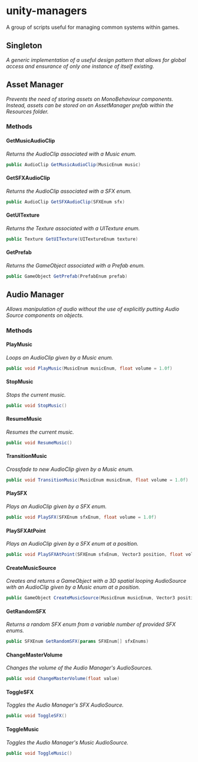 # unity-managers
A group of scripts useful for managing common systems within games.

## Singleton
*A generic implementation of a useful design pattern that allows for global access and ensurance of only one instance of itself existing.*
## Asset Manager
*Prevents the need of storing assets on MonoBehaviour components. Instead, assets can be stored on an AssetManager prefab within the Resources folder.*
### Methods
#### GetMusicAudioClip
*Returns the AudioClip associated with a Music enum.*
```cs
public AudioClip GetMusicAudioClip(MusicEnum music)
```
#### GetSFXAudioClip
*Returns the AudioClip associated with a SFX enum.*
```cs
public AudioClip GetSFXAudioClip(SFXEnum sfx)
```
#### GetUITexture
*Returns the Texture associated with a UITexture enum.*
```cs
public Texture GetUITexture(UITextureEnum texture)
```
#### GetPrefab
*Returns the GameObject associated with a Prefab enum.*
```cs
public GameObject GetPrefab(PrefabEnum prefab)
```
## Audio Manager
*Allows manipulation of audio without the use of explicitly putting Audio Source components on objects.*
### Methods
#### PlayMusic
*Loops an AudioClip given by a Music enum.*
```cs
public void PlayMusic(MusicEnum musicEnum, float volume = 1.0f)
```
#### StopMusic
*Stops the current music.*
```cs
public void StopMusic()
```
#### ResumeMusic
*Resumes the current music.*
```cs
public void ResumeMusic()
```
#### TransitionMusic
*Crossfade to new AudioClip given by a Music enum.*
```cs
public void TransitionMusic(MusicEnum musicEnum, float volume = 1.0f)
```
#### PlaySFX
*Plays an AudioClip given by a SFX enum.*
```cs
public void PlaySFX(SFXEnum sfxEnum, float volume = 1.0f)
```
#### PlaySFXAtPoint
*Plays an AudioClip given by a SFX enum at a position.*
```cs
public void PlaySFXAtPoint(SFXEnum sfxEnum, Vector3 position, float volume = 1.0f, float minDistance = 1.0f, float maxDistance = 500.0f)
```
#### CreateMusicSource
*Creates and returns a GameObject with a 3D spatial looping AudioSource with an AudioClip given by a Music enum at a position.*
```cs
public GameObject CreateMusicSource(MusicEnum musicEnum, Vector3 position, float volume = 1.0f, float minDistance = 1.0f, float maxDistance = 500.0f)
```
#### GetRandomSFX
*Returns a random SFX enum from a variable number of provided SFX enums.*
```cs
public SFXEnum GetRandomSFX(params SFXEnum[] sfxEnums)
```
#### ChangeMasterVolume
*Changes the volume of the Audio Manager's AudioSources.*
```cs
public void ChangeMasterVolume(float value)
```
#### ToggleSFX
*Toggles the Audio Manager's SFX AudioSource.*
```cs
public void ToggleSFX()
```
#### ToggleMusic
*Toggles the Audio Manager's Music AudioSource.*
```cs
public void ToggleMusic()
```
